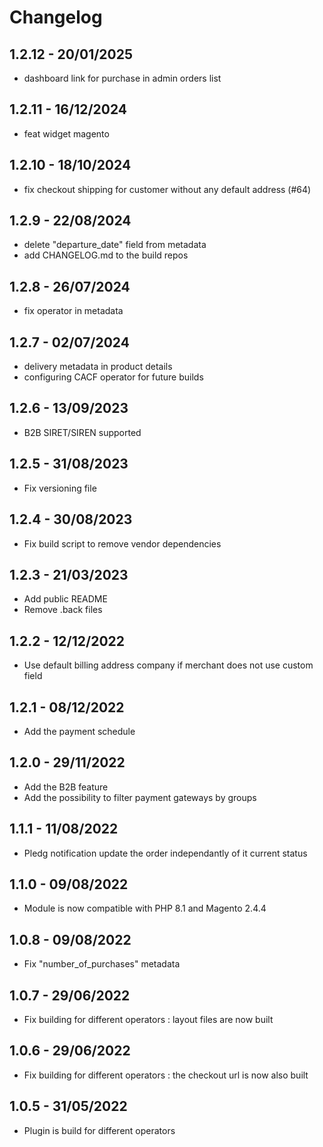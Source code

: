 # Changelog
## 1.2.12 - 20/01/2025
- dashboard link for purchase in admin orders list
## 1.2.11 - 16/12/2024
- feat widget magento
## 1.2.10 - 18/10/2024
- fix checkout shipping for customer without any default address (#64)
## 1.2.9 - 22/08/2024
- delete "departure_date" field from metadata
- add CHANGELOG.md to the build repos
## 1.2.8 - 26/07/2024
- fix operator in metadata
## 1.2.7 - 02/07/2024
- delivery metadata in product details
- configuring CACF operator for future builds
## 1.2.6 - 13/09/2023
- B2B SIRET/SIREN supported
## 1.2.5 - 31/08/2023
- Fix versioning file
## 1.2.4 - 30/08/2023
- Fix build script to remove vendor dependencies
## 1.2.3 - 21/03/2023
- Add public README
- Remove .back files
## 1.2.2 - 12/12/2022
- Use default billing address company if merchant does not use custom field
## 1.2.1 - 08/12/2022
- Add the payment schedule
## 1.2.0 - 29/11/2022
- Add the B2B feature
- Add the possibility to filter payment gateways by groups
## 1.1.1 - 11/08/2022
- Pledg notification update the order independantly of it current status
## 1.1.0 - 09/08/2022
- Module is now compatible with PHP 8.1 and Magento 2.4.4
## 1.0.8 - 09/08/2022
- Fix "number_of_purchases" metadata
## 1.0.7 - 29/06/2022
- Fix building for different operators : layout files are now built
## 1.0.6 - 29/06/2022
- Fix building for different operators : the checkout url is now also built
## 1.0.5 - 31/05/2022
- Plugin is build for different operators
